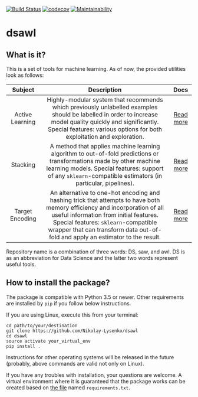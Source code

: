 [![Build Status](https://travis-ci.org/Nikolay-Lysenko/dsawl.svg?branch=master)](https://travis-ci.org/Nikolay-Lysenko/dsawl)
[![codecov](https://codecov.io/gh/Nikolay-Lysenko/dsawl/branch/master/graph/badge.svg)](https://codecov.io/gh/Nikolay-Lysenko/dsawl)
[![Maintainability](https://api.codeclimate.com/v1/badges/98fc23b8b51fb20f2920/maintainability)](https://codeclimate.com/github/Nikolay-Lysenko/dsawl/maintainability)

# dsawl

## What is it?
This is a set of tools for machine learning. As of now, the provided utilities look as follows:

Subject | Description | Docs
:-----: | :---------: | :--:
Active Learning | Highly-modular system that recommends which previously unlabelled examples should be labelled in order to increase model quality quickly and significantly. Special features: various options for both exploitation and exploration. | [Read more](https://github.com/Nikolay-Lysenko/dsawl/blob/master/docs/active_learning_demo.ipynb)
Stacking | A method that applies machine learning algorithm to out-of-fold predictions or transformations made by other machine learning models. Special features: support of any `sklearn`-compatible estimators (in particular, pipelines). | [Read more](https://github.com/Nikolay-Lysenko/dsawl/blob/master/docs/stacking_demo.ipynb)
Target Encoding | An alternative to one-hot encoding and hashing trick that attempts to have both memory efficiency and incorporation of all useful information from initial features. Special features: `sklearn`-compatible wrapper that can transform data out-of-fold and apply an estimator to the result.| [Read more](https://github.com/Nikolay-Lysenko/dsawl/blob/master/docs/target_encoding_demo.ipynb)

Repository name is a combination of three words: DS, saw, and awl. DS is as an abbreviation for Data Science and the latter two words represent useful tools.


## How to install the package?
The package is compatible with Python 3.5 or newer. Other requirements are installed by `pip` if you follow below instructions.

If you are using Linux, execute this from your terminal:
```
cd path/to/your/destination
git clone https://github.com/Nikolay-Lysenko/dsawl
cd dsawl
source activate your_virtual_env
pip install .
```

Instructions for other operating systems will be released in the future (probably, above commands are valid not only on Linux).

If you have any troubles with installation, your questions are welcome. A virtual environment where it is guaranteed that the package works can be created based on [the file](https://github.com/Nikolay-Lysenko/dsawl/blob/master/requirements.txt) named `requirements.txt`.
